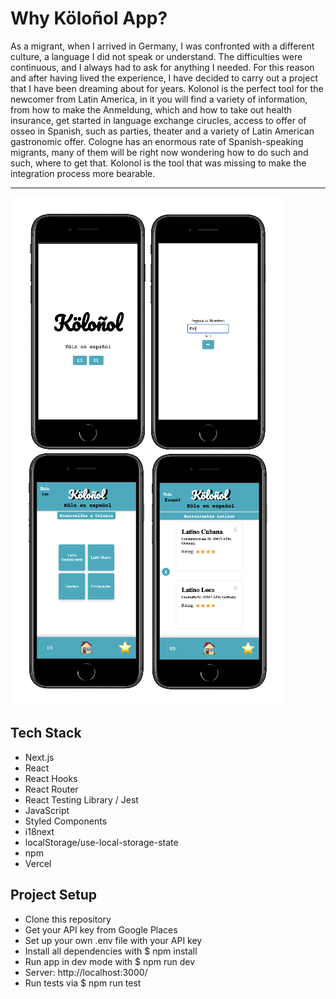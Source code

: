 # Why Köloñol App?

As a migrant, when I arrived in Germany, I was confronted with a different culture, a language I did not speak or understand. The difficulties were continuous, and I always had to ask for anything I needed. For this reason and after having lived the experience, I have decided to carry out a project that I have been dreaming about for years. Kolonol is the perfect tool for the newcomer from Latin America, in it you will find a variety of information, from how to make the Anmeldung, which and how to take out health insurance, get started in language exchange cirucles, access to offer of osseo in Spanish, such as parties, theater and a variety of Latin American gastronomic offer. Cologne has an enormous rate of Spanish-speaking migrants, many of them will be right now wondering how to do such and such, where to get that.
Kolonol is the tool that was missing to make the integration process more bearable.

---

![Kolonol](/images/1.png)

## Tech Stack

- Next.js
- React
- React Hooks
- React Router
- React Testing Library / Jest
- JavaScript
- Styled Components
- i18next
- localStorage/use-local-storage-state
- npm
- Vercel

## Project Setup

- Clone this repository
- Get your API key from Google Places
- Set up your own .env file with your API key
- Install all dependencies with $ npm install
- Run app in dev mode with $ npm run dev
- Server: http://localhost:3000/
- Run tests via $ npm run test
